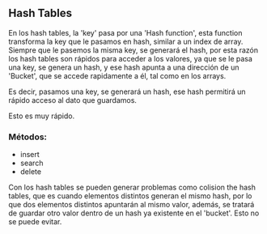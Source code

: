 ## Hash Tables

En los hash tables, la 'key' pasa por una 'Hash function', esta function transforma
la key que le pasamos en hash, similar a un index de array. Siempre que le pasemos la misma key,
se generará el hash, por esta razón los hash tables son rápidos para acceder a los valores,
ya que se le pasa una key, se genera un hash, y ese hash apunta a una dirección de un 'Bucket',
que se accede rapidamente a él, tal como en los arrays.

Es decir, pasamos una key, se generará un hash, ese hash permitirá un rápido acceso
al dato que guardamos.

Esto es muy rápido.

### Métodos:
- insert
- search
- delete

Con los hash tables se pueden generar problemas como colision the hash tables,
que es cuando elementos distintos generan el mismo hash, por lo que dos elementos
distintos apuntarán al mismo valor, además, se tratará de guardar otro valor dentro
de un hash ya existente en el 'bucket'. Esto no se puede evitar.


